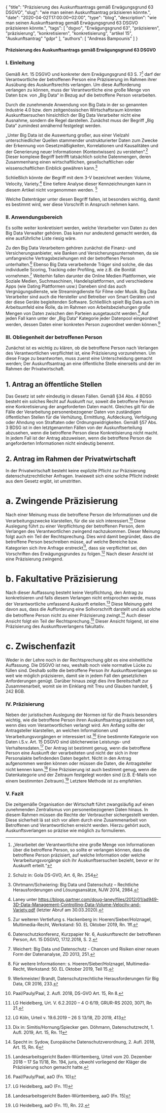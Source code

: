 {
    "title": "Präzisierung des Auskunftsantrags gemäß Erwägungsgrund 63 DSGVO",
    "slug": "wie man seinen Auskunftsantrag präzisieren könnte.",
    "date": "2020-04-02T17:00:00+02:00",
    "type": "blog",
    "description": "wie man seinen Auskunftsantrag gemäß Erwägungsgrund 63 DSGVO präzisieren könnte.",
    "tags": [ "dsgvo", "Erwägungsgrund 63", "präzisieren", "präzisierung", "konkretisieren", "konkretisierung", "artikel 15", "Auskunftsantrag" "gdpr" ],
    "authors": [ "Andreas Bampounis" ]
}

#### Präzisierung des Auskunftsantrags gemäß Erwägungsgrund 63 DSGVO

### I.	Einleitung

Gemäß Art. 15 DSGVO und konkreter dem Erwägungsgrund 63 S. 7[^1] darf der Verantwortliche der betroffenen Person eine Präzisierung im Rahmen ihrer Ausübung des Auskunftsrechts verlangen. Um diese Aufforderung verlangen zu können, muss der Verantwortliche eine große Menge von Daten bzw. von „Big Data“ in Bezug auf die betroffene Person verarbeiten. 

Durch die zunehmende Anwendung von Big Data in der so genannten Industrie 4.0 bzw. dem zeitgenössischen Wirtschaftsraum könnten Auskunftsersuchen hinsichtlich der Big Data Verarbeiter nicht eine Ausnahme, sondern die Regel darstellen. Zunächst muss der Begriff „Big Data“ zumindest annähernd festgelegt werden.

„Unter Big Data ist die Auswertung großer, aus einer Vielzahl unterschiedlicher Quellen stammender unstrukturierter Daten zum Zwecke der Erkennung von Gesetzmäßigkeiten, Korrelationen und Kausalitäten und der Generierung neuer Informationen (Kontextwissen) zu verstehen“.[^2] Dieser komplexe Begriff betrifft tatsächlich solche Datenmengen, deren Zusammenhang einen wirtschaftlichen, gesellschaftlichen oder wissenschaftlichen Einblick gewähren kann.[^3]

Schließlich könnte der Begriff mit dem 3-V bezeichnet werden: Volume, Velocity, Variety.[^4] Eine tiefere Analyse dieser Kennzeichnungen kann in diesem Artikel nicht vorgenommen werden. [^5]

Welche Datenträger unter diesen Begriff fallen, ist besonders wichtig, damit es bestimmt wird, wer diese Vorschrift in Anspruch nehmen kann.


### II.	Anwendungsbereich

Es sollte weiter konkretisiert werden, welche Verarbeiter von Daten zu den Big Data Verwalter gehören. Das kann nur andeutend gemacht werden, da eine ausführliche Liste riesig wäre.

Zu den Big Data Verarbeitern gehören zunächst die Finanz- und Versicherungsanbieter, wie Banken und Versicherungsunternehmen, da sie umfangreiche Vertragsbeziehungen mit der betroffenen Person unterhalten.[^6] Ebenso Big Data verarbeitende Träger sind solche, die das individuelle Scoring, Tracking oder Profiling, wie z.B. die Bonität vornehmen.[^7] Weiterhin fallen darunter die Online Medien Plattformen, wie Soziale Medien, Suchmaschinen, Handelsplattformen, und verschiedene Apps (wie Dating Plattformen usw.)
Daneben sind das auch Vergnügungsdienste, wie Streamingdienste für Filme oder Musik. Big Data Verarbeiter sind auch die Hersteller und Betreiber von Smart Geräten und der diese Geräte begleitenden Software. Schließlich spielt Big Data auch im Arbeitsumfeld eine Rolle, da im Rahmen von Arbeitsbeziehungen große Mengen von Daten zwischen den Parteien ausgetauscht werden.[^8]
Auf jeden Fall kann unter der „Big Data“ Kategorie jeder Datenpool eingeordnet werden, dessen Daten einer konkreten Person zugeordnet werden können.[^9]

### III.	Obliegenheit der betroffenen Person

Zunächst ist es wichtig zu klären, ob die betroffene Person nach Verlangen des Verantwortlichen verpflichtet ist, eine Präzisierung vorzunehmen. Um diese Frage zu beantworten, muss zuerst eine Unterscheidung gemacht werden; Der Auskunftsantrag an eine öffentliche Stelle einerseits und der im Rahmen der Privatwirtschaft.

## 1.	Antrag an öffentliche Stellen

Das Gesetz ist sehr eindeutig in diesen Fällen. Gemäß §34 Abs. 4 BDSG besteht ein solches Recht auf Auskunft nur, soweit die betroffene Person eine Konkretisierung der angeforderten Daten macht. Gleiches gilt für die Fälle der Verarbeitung personenbezogener Daten von zuständigen öffentlichen Stellen für die Verhütung, Ermittlung, Aufdeckung, Verfolgung oder Ahndung von Straftaten oder Ordnungswidrigkeiten. Gemäß §57 Abs. 3 BDSG ist in den letztgenannten Fällen von der Auskunftserteilung abzusehen, wenn die betroffene Person diese Konkretisierung nicht macht. In jedem Fall ist der Antrag abzuweisen, wenn die betroffene Person die angeforderten Informationen nicht eindeutig benennt.

## 2.	Antrag im Rahmen der Privatwirtschaft

In der Privatwirtschaft besteht keine explizite Pflicht zur Präzisierung datenschutzrechtlicher Anfragen. Inwieweit sich eine solche Pflicht indirekt aus dem Gesetz ergibt, ist umstritten.

# a.	Zwingende Präzisierung

Nach einer Meinung muss die betroffene Person die Informationen und die Verarbeitungszwecke klarstellen, für die sie sich interessiert.[^10] Diese Auslegung führt zu einer Verpflichtung der betroffenen Person, dem Verlangen des Verantwortlichen zwingend nachzukommen. Dieser Meinung folgt auch ein Teil der Rechtsprechung. Dies wird damit begründet, dass die betroffene Person beschreiben müsse, auf welche Bereiche bzw. Kategorien sich ihre Anfrage erstreckt[^11], dass sie verpflichtet sei, den Vorschriften des Erwägungsgrundes zu folgen.[^12] Nach dieser Ansicht ist eine Präzisierung zwingend.

# b.	Fakultative Präzisierung

Nach dieser Auffassung besteht keine Verpflichtung, den Antrag zu konkretisieren und falls diesem Verlangen nicht entsprochen werde, muss der Verantwortliche umfassend Auskunft erteilen.[^13] Diese Meinung geht davon aus, dass die Aufforderung eine Sollvorschrift darstellt und als solche die betroffene Person nicht zu einer Präzisierung zwingt.[^14] Auch dieser Ansicht folgt ein Teil der Rechtsprechung.[^15] Dieser Ansicht folgend, ist eine Präzisierung des Auskunftsverlangens fakultativ.

# c.	Zwischenfazit

Weder in der Lehre noch in der Rechtsprechung gibt es eine einheitliche Auffassung. Die DSGVO ist neu, weshalb noch viele normative Lücke zu füllen sind. Deshalb sollte die betroffene Person ihr Auskunftsverlangen so weit wie möglich präzisieren, damit sie in jedem Fall den gesetzlichen Anforderungen genügt. Darüber hinaus zeigt dies ihre Bereitschaft zur Zusammenarbeit, womit sie im Einklang mit Treu und Glauben handelt, § 242 BGB.

### IV.	Präzisierung

Neben der juristischen Auslegung der Normen ist für die Praxis besonders wichtig, wie die betroffene Person ihren Auskunftsantrag präzisieren soll, wenn dies vom Verantwortlichen verlangt wird.
Am Anfang sollte der Antragsteller klarstellen, an welchen Informationen und Verarbeitungsvorgängen er interessiert ist.[^16] Eine bestimmte Kategorie von Daten i.S.v. Art. 15 DSGVO sind üblicherweise Leistungs- und Verhaltensdaten.[^17] Der Antrag ist bestimmt genug, wenn die betroffene Person eine Auskunft der verarbeiteten und nicht der sich in ihrer Personalakte befindenden Daten begehrt. Nicht in den Antrag aufgenommen werden können oder müssen die Daten, die Antragsteller nicht kennen kann.[^18] Eine Präzisierung ist auch bestimmt genug, wenn die Datenkategorie und der Zeitraum festgelegt worden sind (z.B. E-Mails von einem bestimmten Zeitraum).[^19] Letztere Methode ist zu empfehlen.

### V.	Fazit

Die zeitgemäße Organisation der Wirtschaft führt zwangsläufig auf einen zunehmenden Zentralismus von personenbezogenen Daten hinaus. In diesem Rahmen müssen die Rechte der Verbraucher sichergestellt werden. Diese sicherheit lä sst sich vor allem durch eine Zusammenarbeit von Betroffenen und Verantwortlichen erreicht werden. Hierzu gehört auch, Auskunftsverlangen so präzise wie möglich zu formulieren.

[^1]: „Verarbeitet der Verantwortliche eine große Menge von Informationen über die betroffene Person, so sollte er verlangen können, dass die betroffene Person präzisiert, auf welche Information oder welche Verarbeitungsvorgänge sich ihr Auskunftsersuchen bezieht, bevor er ihr Auskunft erteilt.“

[^2]: Schulz in: Gola DS-GVO, Art. 6, Rn. 254

[^3]: Ohrtmann/Schwiering: Big Data und Datenschutz – Rechtliche Herausforderungen und Lösungsansätze, NJW 2014, 2984.

[^4]: Laney unter https://blogs.gartner.com/doug-laney/files/2012/01/ad949-3D-Data-Management-Controlling-Data-Volume-Velocity-and-Variety.pdf (letzter Abruf am 30.03.2020).

[^5]: Zur weiteren Vertiefung s. Hackenberg in: Hoeren/Sieber/Holznagel, Multimedia-Recht, Werkstand: 50. EL Oktober 2019, Rn. 1ff.

[^6]: Datenschutzkonferenz, Kurzpapier Nr. 6, Auskunftsrecht der betroffenen Person, Art. 15 DSGVO, 17.12.2018, S. 2.

[^7]: Weichert: Big Data und Datenschutz - Chancen und Risiken einer neuen Form der Datenanalyse, ZD 2013, 251.

[^8]: Für weitere Informationen: s. Hoeren/Sieber/Holznagel, Multimedia-Recht, Werkstand: 50. EL Oktober 2019, Teil 15.

[^9]: Werkmeister/ Brandt, Datenschutzrechtliche Herausforderungen für Big Data, CR 2016, 233.

[^10]: Paal/Pauly/Paal, 2. Aufl. 2018, DS-GVO Art. 15, Rn 8. 

[^11]: LG Heidelberg, Urt. V. 6.2.2020 – 4 O 6/19, GRUR-RS 2020, 3071, Rn 21.

[^12]: LG Köln, Urteil v. 19.6.2019 – 26 S 13/18, ZD 2019, 413

[^13]: Dix in: Simitis/Hornung/Spiecker gen. Döhmann, Datenschutzrecht, 1. Aufl. 2019, Art. 15, Rn. 11

[^14]: Specht in: Sydow, Europäische Datenschutzverordnung, 2. Aufl. 2018, Art. 15, Rn. 6

[^15]: Landesarbeitsgericht Baden-Württemberg, Urteil vom 20. Dezember 2018 – 17 Sa 11/18, Rn. 194, juris, obwohl vorliegend der Kläger die Präzisierung schon gemacht hatte.

[^16]: Paal/Pauly/Paal, aaO (Fn. 10)

[^17]: LG Heidelberg, aaO (Fn. 11)

[^18]: Landesarbeitsgericht Baden-Württemberg, aaO (Fn. 15)

[^19]: LG Heidelberg, aaO (Fn. 11), Rn. 22.
